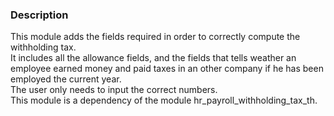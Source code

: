 ### Description
This module adds the fields required in order to correctly compute the withholding tax.</br>
It includes all the allowance fields, and the fields that tells weather an employee earned money and paid taxes in an other company if he has been employed the current year.</br>
The user only needs to input the correct numbers.</br>
This module is a dependency of the module hr_payroll_withholding_tax_th.
